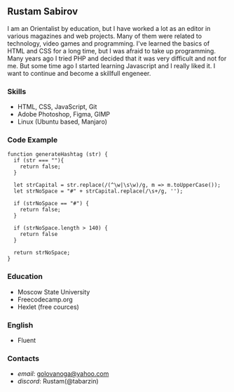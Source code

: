 ## Rustam Sabirov

I am an Orientalist by education, but I have worked a lot as an editor in various magazines and web projects.  Many of them were related to technology, video games and programming. I've learned the basics of HTML and CSS for a long time, but I was afraid to take up programming. Many years ago I tried PHP and decided that it was very difficult and not for me.  But some time ago I started learning Javascript and I really liked it. I want to continue and become a skillfull engeneer.

### Skills
* HTML, CSS, JavaScript, Git
* Adobe Photoshop, Figma, GIMP
* Linux (Ubuntu based, Manjaro)

### Code Example

```
function generateHashtag (str) {
  if (str === ""){
    return false;
  } 
  
  let strCapital = str.replace(/(^\w|\s\w)/g, m => m.toUpperCase());
  let strNoSpace = "#" + strCapital.replace(/\s+/g, '');
  
  if (strNoSpace == "#") {
    return false;
  }
  
  if (strNoSpace.length > 140) {
    return false
  }
  
  return strNoSpace;
}

```
### Education
* Moscow State University
* Freecodecamp.org
* Hexlet (free cources)

### English
* Fluent

### Contacts
* _email_: golovanoga@yahoo.com
* _discord_: Rustam(@tabarzin)


